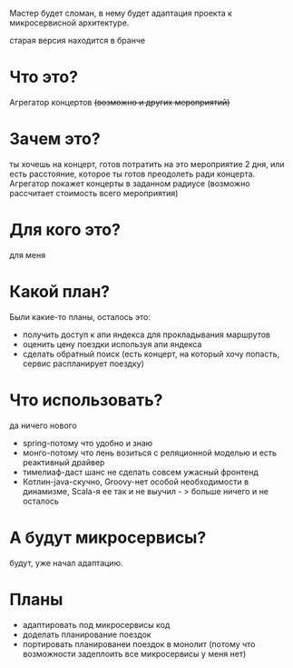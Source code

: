 Мастер будет сломан, в нему будет адаптация проекта к микросервисной архитектуре.

старая версия находится в бранче


# Что это?
Агрегатор концертов ~~(возможно и других мероприятий)~~

# Зачем это?
ты хочешь на концерт, готов потратить на это мероприятие 2 дня,
или есть расстояние, которое ты готов преодолеть ради концерта.
Агрегатор покажет концерты в заданном радиусе (возможно рассчитает стоимость всего мероприятия)

# Для кого это?
для меня

# Какой план?
Были какие-то планы, осталось это:
- получить доступ к апи яндекса для прокладывания маршрутов
- оценить цену поездки используя апи яндекса
- сделать обратный поиск (есть концерт, на который хочу попасть, сервис распланирует поездку)

# Что использовать?
да ничего нового
- spring-потому что удобно и знаю
- монго-потому что лень возиться с реляционной моделью и есть реактивный драйвер
- тимелиаф-даст шанс не сделать совсем ужасный фронтенд
- Котлин-java-скучно, Groovy-нет особой необходимости в динамизме, Scala-я ее так и не выучил - > больше ничего и не осталось

# А будут микросервисы?
будут, уже начал адаптацию.

# Планы
- адаптировать под микросервисы код
- доделать планирование поездок 
- портировать планированеи поездок в монолит (потому что возможности задеплоить все микросервисы у меня нет)
